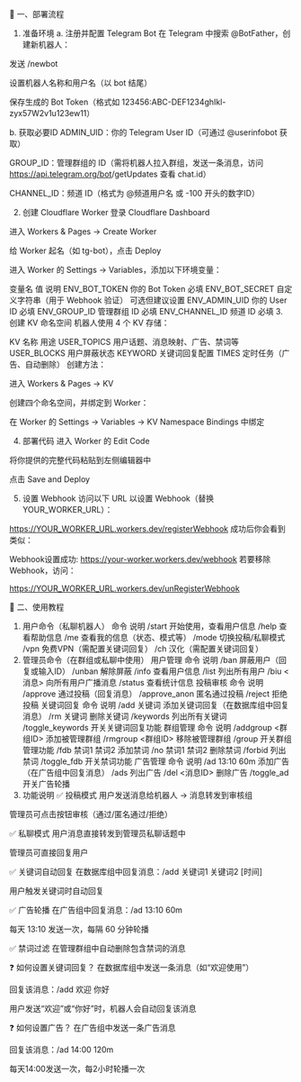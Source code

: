🚀 一、部署流程
1. 准备环境
a. 注册并配置 Telegram Bot
在 Telegram 中搜索 @BotFather，创建新机器人：

发送 /newbot

设置机器人名称和用户名（以 bot 结尾）

保存生成的 Bot Token（格式如 123456:ABC-DEF1234ghIkl-zyx57W2v1u123ew11）

b. 获取必要ID
ADMIN_UID：你的 Telegram User ID（可通过 @userinfobot 获取）

GROUP_ID：管理群组的 ID（需将机器人拉入群组，发送一条消息，访问 https://api.telegram.org/bot<TOKEN>/getUpdates 查看 chat.id）

CHANNEL_ID：频道 ID（格式为 @频道用户名 或 -100 开头的数字ID）

2. 创建 Cloudflare Worker
登录 Cloudflare Dashboard

进入 Workers & Pages → Create Worker

给 Worker 起名（如 tg-bot），点击 Deploy

进入 Worker 的 Settings → Variables，添加以下环境变量：

变量名	值	说明
ENV_BOT_TOKEN	你的 Bot Token	必填
ENV_BOT_SECRET	自定义字符串（用于 Webhook 验证）	可选但建议设置
ENV_ADMIN_UID	你的 User ID	必填
ENV_GROUP_ID	管理群组 ID	必填
ENV_CHANNEL_ID	频道 ID	必填
3. 创建 KV 命名空间
机器人使用 4 个 KV 存储：

KV 名称	用途
USER_TOPICS	用户话题、消息映射、广告、禁词等
USER_BLOCKS	用户屏蔽状态
KEYWORD	关键词回复配置
TIMES	定时任务（广告、自动删除）
创建方法：

进入 Workers & Pages → KV

创建四个命名空间，并绑定到 Worker：

在 Worker 的 Settings → Variables → KV Namespace Bindings 中绑定

4. 部署代码
进入 Worker 的 Edit Code

将你提供的完整代码粘贴到左侧编辑器中

点击 Save and Deploy

5. 设置 Webhook
访问以下 URL 以设置 Webhook（替换 YOUR_WORKER_URL）：

https://YOUR_WORKER_URL.workers.dev/registerWebhook
成功后你会看到类似：

Webhook设置成功: https://your-worker.workers.dev/webhook
若要移除 Webhook，访问：

https://YOUR_WORKER_URL.workers.dev/unRegisterWebhook

📖 二、使用教程
1. 用户命令（私聊机器人）
命令	说明
/start	开始使用，查看用户信息
/help	查看帮助信息
/me	查看我的信息（状态、模式等）
/mode	切换投稿/私聊模式
/vpn	免费VPN（需配置关键词回复）
/ch	汉化（需配置关键词回复）
2. 管理员命令（在群组或私聊中使用）
用户管理
命令	说明
/ban	屏蔽用户（回复或输入ID）
/unban	解除屏蔽
/info	查看用户信息
/list	列出所有用户
/biu <消息>	向所有用户广播消息
/status	查看统计信息
投稿审核
命令	说明
/approve	通过投稿（回复消息）
/approve_anon	匿名通过投稿
/reject	拒绝投稿
关键词回复
命令	说明
/add 关键词	添加关键词回复（在数据库组中回复消息）
/rm 关键词	删除关键词
/keywords	列出所有关键词
/toggle_keywords	开关关键词回复功能
群组管理
命令	说明
/addgroup <群组ID>	添加被管理群组
/rmgroup <群组ID>	移除被管理群组
/group	开关群组管理功能
/fdb 禁词1 禁词2	添加禁词
/no 禁词1 禁词2	删除禁词
/forbid	列出禁词
/toggle_fdb	开关禁词功能
广告管理
命令	说明
/ad 13:10 60m	添加广告（在广告组中回复消息）
/ads	列出广告
/del <消息ID>	删除广告
/toggle_ad	开关广告轮播
3. 功能说明
✅ 投稿模式
用户发送消息给机器人 → 消息转发到审核组

管理员可点击按钮审核（通过/匿名通过/拒绝）

✅ 私聊模式
用户消息直接转发到管理员私聊话题中

管理员可直接回复用户

✅ 关键词自动回复
在数据库组中回复消息：/add 关键词1 关键词2 [时间]

用户触发关键词时自动回复

✅ 广告轮播
在广告组中回复消息：/ad 13:10 60m

每天 13:10 发送一次，每隔 60 分钟轮播

✅ 禁词过滤
在管理群组中自动删除包含禁词的消息

❓ 如何设置关键词回复？
在数据库组中发送一条消息（如“欢迎使用”）

回复该消息：/add 欢迎 你好

用户发送“欢迎”或“你好”时，机器人会自动回复该消息

❓ 如何设置广告？
在广告组中发送一条广告消息

回复该消息：/ad 14:00 120m

每天14:00发送一次，每2小时轮播一次
